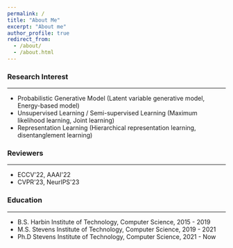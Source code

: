 ```yaml
---
permalink: /
title: "About Me"
excerpt: "About me"
author_profile: true
redirect_from: 
  - /about/
  - /about.html
---
```


### Research Interest
---
* Probabilistic Generative Model (Latent variable generative model, Energy-based model)
* Unsupervised Learning / Semi-supervised Learning (Maximum likelihood learning, Joint learning)
* Representation Learning (Hierarchical representation learning, disentanglement learning)


### Reviewers
---
* ECCV'22, AAAI'22
* CVPR'23, NeurIPS'23

### Education
---
* B.S. Harbin Institute of Technology, Computer Science, 2015 - 2019
* M.S. Stevens Institute of Technology, Computer Science, 2019 - 2021
* Ph.D Stevens Institute of Technology, Computer Science, 2021 - Now
